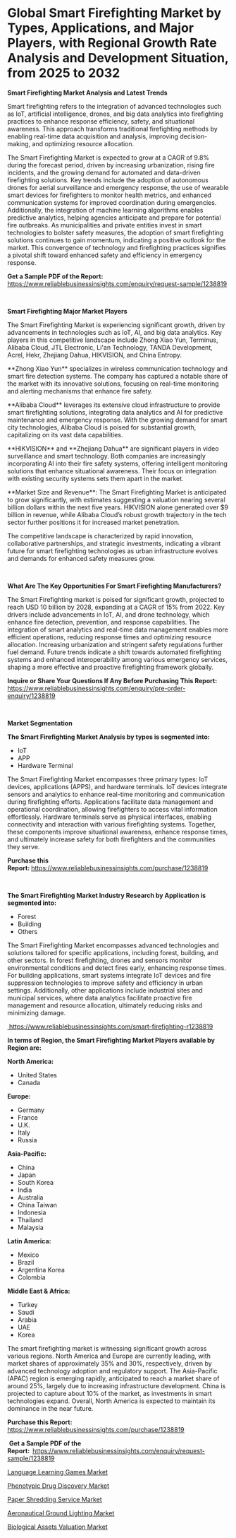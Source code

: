 <p><h1>Global Smart Firefighting Market by Types, Applications, and Major Players, with Regional Growth Rate Analysis and Development Situation, from 2025 to 2032</h1></p><p><strong>Smart Firefighting Market Analysis and Latest Trends</strong></p>
<p><p>Smart firefighting refers to the integration of advanced technologies such as IoT, artificial intelligence, drones, and big data analytics into firefighting practices to enhance response efficiency, safety, and situational awareness. This approach transforms traditional firefighting methods by enabling real-time data acquisition and analysis, improving decision-making, and optimizing resource allocation.</p><p>The Smart Firefighting Market is expected to grow at a CAGR of 9.8% during the forecast period, driven by increasing urbanization, rising fire incidents, and the growing demand for automated and data-driven firefighting solutions. Key trends include the adoption of autonomous drones for aerial surveillance and emergency response, the use of wearable smart devices for firefighters to monitor health metrics, and enhanced communication systems for improved coordination during emergencies. Additionally, the integration of machine learning algorithms enables predictive analytics, helping agencies anticipate and prepare for potential fire outbreaks. As municipalities and private entities invest in smart technologies to bolster safety measures, the adoption of smart firefighting solutions continues to gain momentum, indicating a positive outlook for the market. This convergence of technology and firefighting practices signifies a pivotal shift toward enhanced safety and efficiency in emergency response.</p></p>
<p><strong>Get a Sample PDF of the Report:&nbsp;</strong> <a href="https://www.reliablebusinessinsights.com/enquiry/request-sample/1238819?utm_campaign=1877&utm_medium=2&utm_source=Github&utm_content=ia&utm_term=10032025&utm_id=smart-firefighting">https://www.reliablebusinessinsights.com/enquiry/request-sample/1238819</a></p>
<p>&nbsp;</p>
<p><strong>Smart Firefighting Major Market Players</strong></p>
<p><p>The Smart Firefighting Market is experiencing significant growth, driven by advancements in technologies such as IoT, AI, and big data analytics. Key players in this competitive landscape include Zhong Xiao Yun, Terminus, Alibaba Cloud, JTL Electronic, Li'an Technology, TANDA Development, Acrel, Hekr, Zhejiang Dahua, HIKVISION, and China Entropy.</p><p>**Zhong Xiao Yun** specializes in wireless communication technology and smart fire detection systems. The company has captured a notable share of the market with its innovative solutions, focusing on real-time monitoring and alerting mechanisms that enhance fire safety.</p><p>**Alibaba Cloud** leverages its extensive cloud infrastructure to provide smart firefighting solutions, integrating data analytics and AI for predictive maintenance and emergency response. With the growing demand for smart city technologies, Alibaba Cloud is poised for substantial growth, capitalizing on its vast data capabilities.</p><p>**HIKVISION** and **Zhejiang Dahua** are significant players in video surveillance and smart technology. Both companies are increasingly incorporating AI into their fire safety systems, offering intelligent monitoring solutions that enhance situational awareness. Their focus on integration with existing security systems sets them apart in the market.</p><p>**Market Size and Revenue**: The Smart Firefighting Market is anticipated to grow significantly, with estimates suggesting a valuation nearing several billion dollars within the next five years. HIKVISION alone generated over $9 billion in revenue, while Alibaba Cloud’s robust growth trajectory in the tech sector further positions it for increased market penetration.</p><p>The competitive landscape is characterized by rapid innovation, collaborative partnerships, and strategic investments, indicating a vibrant future for smart firefighting technologies as urban infrastructure evolves and demands for enhanced safety measures grow.</p></p>
<p>&nbsp;</p>
<p><strong>What Are The Key Opportunities For Smart Firefighting Manufacturers?</strong></p>
<p><p>The Smart Firefighting market is poised for significant growth, projected to reach USD 10 billion by 2028, expanding at a CAGR of 15% from 2022. Key drivers include advancements in IoT, AI, and drone technology, which enhance fire detection, prevention, and response capabilities. The integration of smart analytics and real-time data management enables more efficient operations, reducing response times and optimizing resource allocation. Increasing urbanization and stringent safety regulations further fuel demand. Future trends indicate a shift towards automated firefighting systems and enhanced interoperability among various emergency services, shaping a more effective and proactive firefighting framework globally.</p></p>
<p><strong>Inquire or Share Your Questions If Any Before Purchasing This Report:</strong> <a href="https://www.reliablebusinessinsights.com/enquiry/pre-order-enquiry/1238819?utm_campaign=1877&utm_medium=2&utm_source=Github&utm_content=ia&utm_term=10032025&utm_id=smart-firefighting">https://www.reliablebusinessinsights.com/enquiry/pre-order-enquiry/1238819</a></p>
<p>&nbsp;</p>
<p><strong>Market Segmentation</strong></p>
<p><strong>The Smart Firefighting Market Analysis by types is segmented into:</strong></p>
<p><ul><li>IoT</li><li>APP</li><li>Hardware Terminal</li></ul></p>
<p><p>The Smart Firefighting Market encompasses three primary types: IoT devices, applications (APPS), and hardware terminals. IoT devices integrate sensors and analytics to enhance real-time monitoring and communication during firefighting efforts. Applications facilitate data management and operational coordination, allowing firefighters to access vital information effortlessly. Hardware terminals serve as physical interfaces, enabling connectivity and interaction with various firefighting systems. Together, these components improve situational awareness, enhance response times, and ultimately increase safety for both firefighters and the communities they serve.</p></p>
<p><strong>Purchase this Report:&nbsp;</strong><a href="https://www.reliablebusinessinsights.com/purchase/1238819?utm_campaign=1877&utm_medium=2&utm_source=Github&utm_content=ia&utm_term=10032025&utm_id=smart-firefighting">https://www.reliablebusinessinsights.com/purchase/1238819</a></p>
<p>&nbsp;</p>
<p><strong>The Smart Firefighting Market Industry Research by Application is segmented into:</strong></p>
<p><ul><li>Forest</li><li>Building</li><li>Others</li></ul></p>
<p><p>The Smart Firefighting Market encompasses advanced technologies and solutions tailored for specific applications, including forest, building, and other sectors. In forest firefighting, drones and sensors monitor environmental conditions and detect fires early, enhancing response times. For building applications, smart systems integrate IoT devices and fire suppression technologies to improve safety and efficiency in urban settings. Additionally, other applications include industrial sites and municipal services, where data analytics facilitate proactive fire management and resource allocation, ultimately reducing risks and minimizing damage.</p></p>
<p><a href="https://www.reliablebusinessinsights.com/smart-firefighting-r1238819?utm_campaign=1877&utm_medium=2&utm_source=Github&utm_content=ia&utm_term=10032025&utm_id=smart-firefighting">&nbsp;https://www.reliablebusinessinsights.com/smart-firefighting-r1238819</a></p>
<p><strong>In terms of Region, the Smart Firefighting Market Players available by Region are:</strong></p>
<p>
    <p> <strong> North America: </strong>
        <ul>
            <li>United States</li>
            <li>Canada</li>
        </ul>
        </p> 
    <p> <strong> Europe: </strong>
        <ul>
            <li>Germany</li>
            <li>France</li>
            <li>U.K.</li>
            <li>Italy</li>
            <li>Russia</li>
        </ul>
        </p> 
    <p> <strong> Asia-Pacific: </strong>
        <ul>
            <li>China</li>
            <li>Japan</li>
            <li>South Korea</li>
            <li>India</li>
            <li>Australia</li>
            <li>China Taiwan</li>
            <li>Indonesia</li>
            <li>Thailand</li>
            <li>Malaysia</li>
        </ul>
        </p> 
    <p> <strong> Latin America: </strong>
        <ul>
            <li>Mexico</li>
            <li>Brazil</li>
            <li>Argentina Korea</li>
            <li>Colombia</li>
        </ul>
        </p> 
    <p> <strong> Middle East & Africa: </strong>
        <ul>
            <li>Turkey</li>
            <li>Saudi</li>
            <li>Arabia</li>
            <li>UAE</li>
            <li>Korea</li>
        </ul>
    </p>
    </p>
<p><p>The smart firefighting market is witnessing significant growth across various regions. North America and Europe are currently leading, with market shares of approximately 35% and 30%, respectively, driven by advanced technology adoption and regulatory support. The Asia-Pacific (APAC) region is emerging rapidly, anticipated to reach a market share of around 25%, largely due to increasing infrastructure development. China is projected to capture about 10% of the market, as investments in smart technologies expand. Overall, North America is expected to maintain its dominance in the near future.</p></p>
<p><strong>Purchase this Report: </strong><a href="https://www.reliablebusinessinsights.com/purchase/1238819?utm_campaign=1877&utm_medium=2&utm_source=Github&utm_content=ia&utm_term=10032025&utm_id=smart-firefighting">https://www.reliablebusinessinsights.com/purchase/1238819</a></p>
<p>&nbsp;<strong>Get a Sample PDF of the Report:&nbsp;&nbsp;</strong><a href="https://www.reliablebusinessinsights.com/enquiry/request-sample/1238819?utm_campaign=1877&utm_medium=2&utm_source=Github&utm_content=ia&utm_term=10032025&utm_id=smart-firefighting">https://www.reliablebusinessinsights.com/enquiry/request-sample/1238819</a></p>
<p><strong></strong></p>
<p><p><a href="https://github.com/gassmkalay/Market-Research-Report-List-1/blob/main/language-learning-games-market.md?utm_campaign=1877&utm_medium=2&utm_source=Github&utm_content=ia&utm_term=10032025&utm_id=smart-firefighting">Language Learning Games Market</a></p><p><a href="https://github.com/porstgowinjq/Market-Research-Report-List-1/blob/main/phenotypic-drug-discovery-market.md?utm_campaign=1877&utm_medium=2&utm_source=Github&utm_content=ia&utm_term=10032025&utm_id=smart-firefighting">Phenotypic Drug Discovery Market</a></p><p><a href="https://github.com/amagloeaad54/Market-Research-Report-List-1/blob/main/paper-shredding-service-market.md?utm_campaign=1877&utm_medium=2&utm_source=Github&utm_content=ia&utm_term=10032025&utm_id=smart-firefighting">Paper Shredding Service Market</a></p><p><a href="https://github.com/blauetrelawz/Market-Research-Report-List-1/blob/main/aeronautical-ground-lighting-market.md?utm_campaign=1877&utm_medium=2&utm_source=Github&utm_content=ia&utm_term=10032025&utm_id=smart-firefighting">Aeronautical Ground Lighting Market</a></p><p><a href="https://github.com/ximensbisade/Market-Research-Report-List-1/blob/main/biological-assets-valuation-market.md?utm_campaign=1877&utm_medium=2&utm_source=Github&utm_content=ia&utm_term=10032025&utm_id=smart-firefighting">Biological Assets Valuation Market</a></p></p>